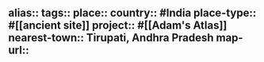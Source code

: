 alias::
tags::
place::
country:: #India 
place-type:: #[[ancient site]] 
project:: #[[Adam's Atlas]] 
nearest-town:: Tirupati, Andhra Pradesh
map-url::
-